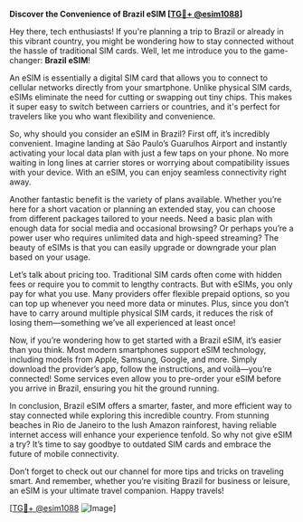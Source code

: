 **Discover the Convenience of Brazil eSIM [[TG💪+ @esim1088](https://t.me/s/esim1088)]**

Hey there, tech enthusiasts! If you're planning a trip to Brazil or already in this vibrant country, you might be wondering how to stay connected without the hassle of traditional SIM cards. Well, let me introduce you to the game-changer: **Brazil eSIM**!  

An eSIM is essentially a digital SIM card that allows you to connect to cellular networks directly from your smartphone. Unlike physical SIM cards, eSIMs eliminate the need for cutting or swapping out tiny chips. This makes it super easy to switch between carriers or countries, and it's perfect for travelers like you who want flexibility and convenience.  

So, why should you consider an eSIM in Brazil? First off, it’s incredibly convenient. Imagine landing at São Paulo’s Guarulhos Airport and instantly activating your local data plan with just a few taps on your phone. No more waiting in long lines at carrier stores or worrying about compatibility issues with your device. With an eSIM, you can enjoy seamless connectivity right away.  

Another fantastic benefit is the variety of plans available. Whether you’re here for a short vacation or planning an extended stay, you can choose from different packages tailored to your needs. Need a basic plan with enough data for social media and occasional browsing? Or perhaps you’re a power user who requires unlimited data and high-speed streaming? The beauty of eSIMs is that you can easily upgrade or downgrade your plan based on your usage.  

Let’s talk about pricing too. Traditional SIM cards often come with hidden fees or require you to commit to lengthy contracts. But with eSIMs, you only pay for what you use. Many providers offer flexible prepaid options, so you can top up whenever you need more data or minutes. Plus, since you don’t have to carry around multiple physical SIM cards, it reduces the risk of losing them—something we’ve all experienced at least once!  

Now, if you’re wondering how to get started with a Brazil eSIM, it’s easier than you think. Most modern smartphones support eSIM technology, including models from Apple, Samsung, Google, and more. Simply download the provider’s app, follow the instructions, and voilà—you’re connected! Some services even allow you to pre-order your eSIM before you arrive in Brazil, ensuring you hit the ground running.  

In conclusion, Brazil eSIM offers a smarter, faster, and more efficient way to stay connected while exploring this incredible country. From stunning beaches in Rio de Janeiro to the lush Amazon rainforest, having reliable internet access will enhance your experience tenfold. So why not give eSIM a try? It’s time to say goodbye to outdated SIM cards and embrace the future of mobile connectivity.  

Don’t forget to check out our channel for more tips and tricks on traveling smart. And remember, whether you’re visiting Brazil for business or leisure, an eSIM is your ultimate travel companion. Happy travels!  

[[TG💪+ @esim1088](https://t.me/s/esim1088) ![Image](https://i.postimg.cc/Y0z9fWf4/image.png)]